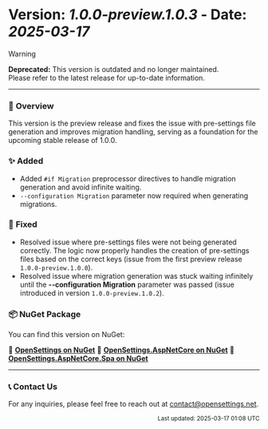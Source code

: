 # Version: *1.0.0-preview.1.0.3* - Date: *2025-03-17*

> [!WARNING]  
> **Deprecated:** This version is outdated and no longer maintained.  
> Please refer to the latest release for up-to-date information.

---

### 🚀 **Overview**
This version is the preview release and fixes the issue with pre-settings file generation and improves migration handling, serving as a foundation for the upcoming stable release of 1.0.0.

### ✨ **Added**
* Added `#if Migration` preprocessor directives to handle migration generation and avoid infinite waiting. 
* `--configuration Migration` parameter now required when generating migrations.

### 🐛 **Fixed**
* Resolved issue where pre-settings files were not being generated correctly. The logic now properly handles the creation of pre-settings files based on the correct keys (issue from the first preview release ``1.0.0-preview.1.0.0``).
* Resolved issue where migration generation was stuck waiting infinitely until the **--configuration Migration** parameter was passed (issue introduced in version `1.0.0-preview.1.0.2`).

### 📦 **NuGet Package**  
You can find this version on NuGet:  

🔗 **[OpenSettings on NuGet](https://www.nuget.org/packages/OpenSettings/1.0.0-preview.1.0.3)**
🔗 **[OpenSettings.AspNetCore on NuGet](https://www.nuget.org/packages/OpenSettings.AspNetCore/1.0.0-preview.1.0.3)**
🔗 **[OpenSettings.AspNetCore.Spa on NuGet](https://www.nuget.org/packages/OpenSettings.AspNetCore.Spa/1.0.0-preview.1.0.3)**

---

### 📞 **Contact Us**
For any inquiries, please feel free to reach out at [contact@opensettings.net](mailto:contact@opensettings.net).

<p align="right"><small>Last updated: 2025-03-17 01:08 UTC</small></p>